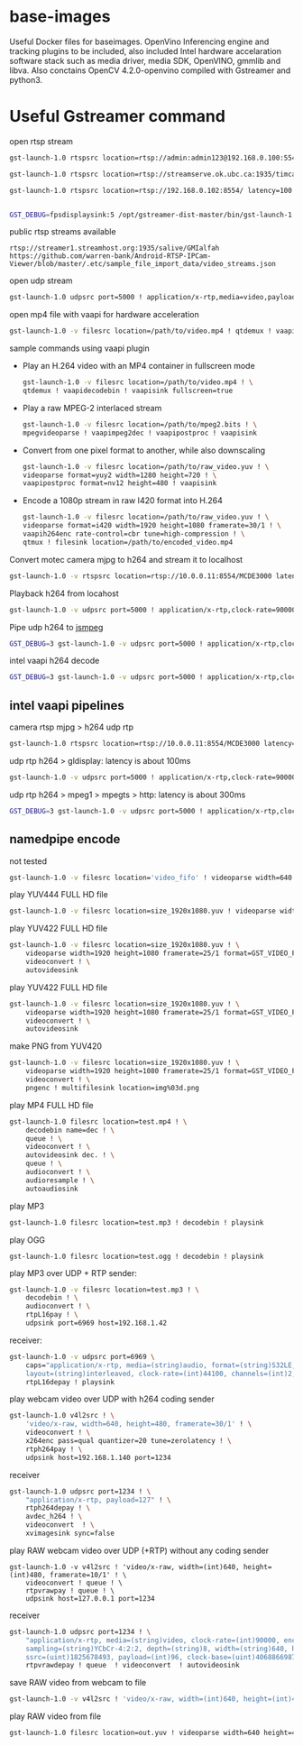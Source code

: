 # base-images
Useful Docker files for baseimages.
OpenVino Inferencing engine and tracking plugins to be included, also included Intel hardware accelaration software stack such as media driver, media SDK, OpenVINO, gmmlib and libva.
Also conctains OpenCV 4.2.0-openvino compiled with Gstreamer and python3.


# Useful Gstreamer command

open rtsp stream
``` sh
gst-launch-1.0 rtspsrc location=rtsp://admin:admin123@192.168.0.100:554/Streaming/Channels/101 latency=10 ! decodebin ! autovideosink

gst-launch-1.0 rtspsrc location=rtsp://streamserve.ok.ubc.ca:1935/timcam/timcam.stream latency=10 ! decodebin ! autovideosink

gst-launch-1.0 rtspsrc location=rtsp://192.168.0.102:8554/ latency=100 ! queue ! rtph264depay ! h264parse ! avdec_h264 ! videoconvert ! videoscale ! video/x-raw,width=640,height=480 ! autovideosink


GST_DEBUG=fpsdisplaysink:5 /opt/gstreamer-dist-master/bin/gst-launch-1.0 --gst-plugin-path=/opt/gstreamer-dist-master/lib filesrc location=packages_short.mp4 ! decodebin ! videoconvert ! fpsdisplaysink sync=false
```
public rtsp streams available
```
rtsp://streamer1.streamhost.org:1935/salive/GMIalfah
https://github.com/warren-bank/Android-RTSP-IPCam-Viewer/blob/master/.etc/sample_file_import_data/video_streams.json
```
open udp stream
```sh 
gst-launch-1.0 udpsrc port=5000 ! application/x-rtp,media=video,payload=96,clock-rate=90000,encoding-name=H264  ! rtpjitterbuffer ! rtph264depay ! h264parse ! decodebin ! videoconvert  !  video/x-raw, format=I420 ! fpsdisplaysink sync=false async=false max-buffers=60 drop=true
```

open mp4 file with vaapi for hardware acceleration
```sh
gst-launch-1.0 -v filesrc location=/path/to/video.mp4 ! qtdemux ! vaapidecodebin ! vaapisink fullscreen=true
```
sample commands using vaapi plugin
* Play an H.264 video with an MP4 container in fullscreen mode
    ```sh 
    gst-launch-1.0 -v filesrc location=/path/to/video.mp4 ! \
    qtdemux ! vaapidecodebin ! vaapisink fullscreen=true
    ```

* Play a raw MPEG-2 interlaced stream
    ``` sh
    gst-launch-1.0 -v filesrc location=/path/to/mpeg2.bits ! \
    mpegvideoparse ! vaapimpeg2dec ! vaapipostproc ! vaapisink
    ```

* Convert from one pixel format to another, while also downscaling
    ```sh 
    gst-launch-1.0 -v filesrc location=/path/to/raw_video.yuv ! \
    videoparse format=yuy2 width=1280 height=720 ! \
    vaapipostproc format=nv12 height=480 ! vaapisink
    ```

* Encode a 1080p stream in raw I420 format into H.264
    ```sh
    gst-launch-1.0 -v filesrc location=/path/to/raw_video.yuv ! \
    videoparse format=i420 width=1920 height=1080 framerate=30/1 ! \
    vaapih264enc rate-control=cbr tune=high-compression ! \
    qtmux ! filesink location=/path/to/encoded_video.mp4
    ```

Convert motec camera mjpg to h264 and stream it to localhost
```sh
gst-launch-1.0 -v rtspsrc location=rtsp://10.0.0.11:8554/MCDE3000 latency=0 ! decodebin ! x264enc tune=zerolatency bitrate=500 speed-preset=superfast ! h264parse ! rtph264pay pt=96 ! udpsink host=127.0.0.1 port=5000
```
Playback h264 from locahost
```sh
gst-launch-1.0 -v udpsrc port=5000 ! application/x-rtp,clock-rate=90000,payload=96 ! rtph264depay ! decodebin ! videoconvert ! autovideosink
```

Pipe udp h264 to [jsmpeg](https://github.com/phoboslab/jsmpeg)
```sh
GST_DEBUG=3 gst-launch-1.0 -v udpsrc port=5000 ! application/x-rtp,clock-rate=90000,payload=96 ! rtph264depay ! decodebin ! videoconvert ! videorate max-rate=25 ! avenc_mpeg1video dct_algo=1 gop-size=30 max-bframes=0 ! mpegtsmux ! curlhttpsink location=http://127.0.0.1:8081/yoursecret
```

intel vaapi h264 decode
```sh
GST_DEBUG=3 gst-launch-1.0 -v udpsrc port=5000 ! application/x-rtp,clock-rate=90000,payload=96 ! rtph264depay ! vaapih264dec low-latency=true ! videorate ! video/x-raw,framerate=30/1 ! avenc_mpeg1video gop-size=15 max-bframes=0 bitrate=10000 ! mpegtsmux ! curlhttpsink location=http://127.0.0.1:8081/yoursecret
```




## intel vaapi pipelines
camera rtsp mjpg > h264 udp rtp 
```sh
gst-launch-1.0 rtspsrc location=rtsp://10.0.0.11:8554/MCDE3000 latency=0 ! decodebin ! vaapih264enc ! h264parse ! rtph264pay pt=96 ! udpsink host=127.0.0.1 port=5000
```

udp rtp h264 > gldisplay:  latency is about 100ms
```sh
gst-launch-1.0 -v udpsrc port=5000 ! application/x-rtp,clock-rate=90000,payload=96 ! rtph264depay ! avdec_h264 ! videoconvert ! glimagesink
```

udp rtp h264 > mpeg1 > mpegts > http: latency is about 300ms
```sh
GST_DEBUG=3 gst-launch-1.0 -v udpsrc port=5000 ! application/x-rtp,clock-rate=90000,payload=96 ! rtph264depay ! vaapih264dec low-latency=true ! videorate ! video/x-raw,framerate=30/1 ! avenc_mpeg1video gop-size=15 max-bframes=0 bitrate=10000 ! mpegtsmux ! curlhttpsink location=http://127.0.0.1:8081/yoursecret
```
## namedpipe encode 

not tested

```sh
gst-launch-1.0 -v filesrc location='video_fifo' ! videoparse width=640 height=480 format=GST_VIDEO_FORMAT_YUY2 ! videoconver ! x264enc tune=zerolatency bitrate=500 speed-preset=superfast ! h264parse ! rtph264pay pt=96 ! udpsink host=127.0.0.1 port=5000
```

play YUV444 FULL HD file 

``` sh
gst-launch-1.0 -v filesrc location=size_1920x1080.yuv ! videoparse width=1920 height=1080 framerate=25/1 format=GST_VIDEO_FORMAT_Y444 ! videoconvert ! autovideosink
```

play YUV422 FULL HD file
```sh
gst-launch-1.0 -v filesrc location=size_1920x1080.yuv ! \
    videoparse width=1920 height=1080 framerate=25/1 format=GST_VIDEO_FORMAT_Y42B ! \
    videoconvert ! \
    autovideosink
```

play YUV422 FULL HD file 
```sh 
gst-launch-1.0 -v filesrc location=size_1920x1080.yuv ! \
    videoparse width=1920 height=1080 framerate=25/1 format=GST_VIDEO_FORMAT_Y42B ! \
    videoconvert ! \
    autovideosink
```

make PNG from YUV420
```sh
gst-launch-1.0 -v filesrc location=size_1920x1080.yuv ! \
    videoparse width=1920 height=1080 framerate=25/1 format=GST_VIDEO_FORMAT_Y42B ! \
    videoconvert ! \
    pngenc ! multifilesink location=img%03d.png
```

play MP4 FULL HD file
```sh
gst-launch-1.0 filesrc location=test.mp4 ! \
    decodebin name=dec ! \
    queue ! \
    videoconvert ! \
    autovideosink dec. ! \
    queue ! \
    audioconvert ! \
    audioresample ! \
    autoaudiosink
```

play MP3
```sh
gst-launch-1.0 filesrc location=test.mp3 ! decodebin ! playsink
```
play OGG
```
gst-launch-1.0 filesrc location=test.ogg ! decodebin ! playsink
```

play MP3 over UDP + RTP
sender: 
```sh
gst-launch-1.0 -v filesrc location=test.mp3 ! \
    decodebin ! \
    audioconvert ! \
    rtpL16pay ! \
    udpsink port=6969 host=192.168.1.42
```
receiver:
```sh 
gst-launch-1.0 -v udpsrc port=6969 \
    caps="application/x-rtp, media=(string)audio, format=(string)S32LE, \
    layout=(string)interleaved, clock-rate=(int)44100, channels=(int)2, payload=(int)0" ! \
    rtpL16depay ! playsink
```

play webcam video over UDP with h264 coding
sender
```sh 
gst-launch-1.0 v4l2src ! \
    'video/x-raw, width=640, height=480, framerate=30/1' ! \
    videoconvert ! \
    x264enc pass=qual quantizer=20 tune=zerolatency ! \
    rtph264pay ! \
    udpsink host=192.168.1.140 port=1234
```
receiver
```sh
gst-launch-1.0 udpsrc port=1234 ! \
    "application/x-rtp, payload=127" ! \
    rtph264depay ! \
    avdec_h264 ! \
    videoconvert  ! \
    xvimagesink sync=false
```

play RAW webcam video over UDP (+RTP) without any coding
sender
```
gst-launch-1.0 -v v4l2src ! 'video/x-raw, width=(int)640, height=(int)480, framerate=10/1' ! \
    videoconvert ! queue ! \
    rtpvrawpay ! queue ! \
    udpsink host=127.0.0.1 port=1234
```
receiver
```sh 
gst-launch-1.0 udpsrc port=1234 ! \
    "application/x-rtp, media=(string)video, clock-rate=(int)90000, encoding-name=(string)RAW, \
    sampling=(string)YCbCr-4:2:2, depth=(string)8, width=(string)640, height=(string)480, \
    ssrc=(uint)1825678493, payload=(int)96, clock-base=(uint)4068866987, seqnum-base=(uint)24582" ! \
    rtpvrawdepay ! queue  ! videoconvert  ! autovideosink   
```

save RAW video from webcam to file
```sh 
gst-launch-1.0 -v v4l2src ! 'video/x-raw, width=(int)640, height=(int)480, framerate=10/1' ! videoconvert ! filesink location=out.yuv
```

play RAW video from file
```sh
gst-launch-1.0 filesrc location=out.yuv ! videoparse width=640 height=480 format=GST_VIDEO_FORMAT_YUY2 ! videoconvert ! autovideosink  
```
